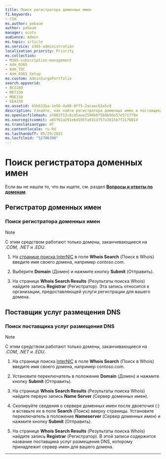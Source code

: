 ```yaml
---
title: Поиск регистратора доменных имен
f1.keywords:
- CSH
ms.author: pebaum
author: pebaum
manager: scotv
audience: Admin
ms.topic: article
ms.service: o365-administration
localization_priority: Priority
ms.collection:
- M365-subscription-management
- Adm_O365
- Adm_TOC
- Adm_O365_Setup
ms.custom: AdminSurgePortfolio
search.appverid:
- BCS160
- MET150
- MOE150
- GEA150
ms.assetid: b5b633ba-1e56-4a98-8ff5-2acaac63a5c8
description: Узнайте, как найти регистратора доменных имен и поставщика услуг размещения DNS с помощью поиска InterNIC.
ms.openlocfilehash: af883f53c8c45aee2594b0f5b8b9da57e5717f9e
ms.sourcegitcommit: a05f61a291eb4595fa9313757a3815b7f217681d
ms.translationtype: HT
ms.contentlocale: ru-RU
ms.lasthandoff: 05/29/2021
ms.locfileid: "52706398"
---
```

# <a name="find-your-domain-registrar"></a>Поиск регистратора доменных имен

 Если вы не нашли то, что вы ищете, см. раздел **[Вопросы и ответы по доменам](../setup/domains-faq.yml)**. 
  
## <a name="domain-registrar"></a>Регистратор доменных имен
  
### <a name="find-your-domain-name-registrar"></a>Поиск регистратора доменных имен

>[!NOTE]
> С этим средством работают только домены, заканчивающиеся на *.COM*, *.NET* и *.EDU*.
  
1. На [странице поиска InterNIC](https://go.microsoft.com/fwlink/p/?LinkId=402770) в поле **Whois Search** (Поиск в Whois) введите имя своего домена, например *contoso.com.* 
    
2. Выберите **Domain** (Домен) и нажмите кнопку **Submit** (Отправить).
    
3. На странице **Whois Search Results** (Результаты поиска Whois) найдите запись **Registrar** (Регистратор). Эта запись относится к организации, предоставляющей услуги регистрации для вашего домена. 
    
## <a name="dns-hosting-provider"></a>Поставщик услуг размещения DNS
  
### <a name="find-your-dns-hosting-provider"></a>Поиск поставщика услуг размещения DNS

>[!NOTE]
> С этим средством работают только домены, заканчивающиеся на *.COM*, *.NET* и *.EDU*.
  
1. На странице поиска [InterNIC]( https://go.microsoft.com/fwlink/p/?LinkId=402770) в поле **Whois Search** (Поиск в Whois) введите имя своего домена, например contoso.com. 
    
2. Установите переключатель в положение **Domain** (Домен) и нажмите кнопку **Submit** (Отправить).
    
3. На странице **Whois Search Results** (Результаты поиска Whois) найдите первую запись **Name Server** (Сервер доменных имен). 
    
4. Скопируйте сведения о сервере доменных имен после двоеточия (:) и вставьте их в поле **Search** (Поиск) вверху страницы. Установите переключатель в положение **Nameserver** (Сервер доменных имен) и нажмите кнопку **Submit** (Отправить).
    
5. На странице **Whois Search Results** (Результаты поиска Whois) найдите запись **Registrar** (Регистратор). В этой записи содержится название поставщика услуг размещения DNS, которому принадлежит сервер имен для вашего домена. 
    
---

